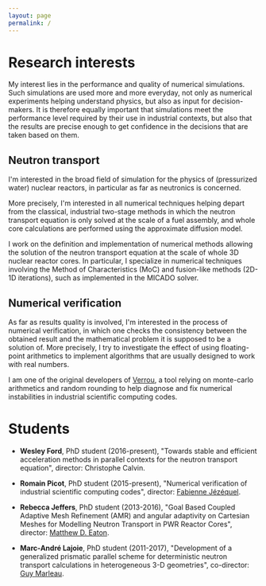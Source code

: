 ```yaml
---
layout: page
permalink: /
---
```


# Research interests

My interest lies in the performance and quality of numerical simulations. Such
simulations are used more and more everyday, not only as numerical experiments
helping understand physics, but also as input for decision-makers. It is
therefore equally important that simulations meet the performance level required
by their use in industrial contexts, but also that the results are precise
enough to get confidence in the decisions that are taken based on them.


## Neutron transport

I'm interested in the broad field of simulation for the physics of (pressurized
water) nuclear reactors, in particular as far as neutronics is concerned.

More precisely, I'm interested in all numerical techniques helping depart from
the classical, industrial two-stage methods in which the neutron transport
equation is only solved at the scale of a fuel assembly, and whole core
calculations are performed using the approximate diffusion model.

I work on the definition and implementation of numerical methods allowing the
solution of the neutron transport equation at the scale of whole 3D nuclear
reactor cores. In particular, I specialize in numerical techniques involving the
Method of Characteristics (MoC) and fusion-like methods (2D-1D iterations), such
as implemented in the MICADO solver.


## Numerical verification

As far as results quality is involved, I'm interested in the process of
numerical verification, in which one checks the consistency between the obtained
result and the mathematical problem it is supposed to be a solution of. More
precisely, I try to investigate the effect of using floating-point arithmetics
to implement algorithms that are usually designed to work with real numbers.

I am one of the original developers
of [Verrou](http://github.com/edf-hpc/verrou), a tool relying on monte-carlo
arithmetics and random rounding to help diagnose and fix numerical instabilities
in industrial scientific computing codes.


# Students

- **Wesley Ford**, PhD student (2016-present), "Towards stable and efficient
  acceleration methods in parallel contexts for the neutron transport equation",
  director: Christophe Calvin.

- **Romain Picot**, PhD student (2015-present), "Numerical verification of
  industrial scientific computing codes",
  director: [Fabienne Jézéquel](http://www-pequan.lip6.fr/~jezequel/index.html).

- **Rebecca Jeffers**, PhD student (2013-2016), "Goal Based Coupled Adaptive
  Mesh Refinement (AMR) and angular adaptivity on Cartesian Meshes for Modelling
  Neutron Transport in PWR Reactor Cores",
  director: [Matthew D. Eaton](http://www.imperial.ac.uk/people/m.eaton).


- **Marc-André Lajoie**, PhD student (2011-2017), "Development of a generalized
  prismatic parallel scheme for deterministic neutron transport calculations in
  heterogeneous 3-D geometries",
  co-director:
  [Guy Marleau](http://www.polymtl.ca/recherche/rc/en/professeurs/details.php?NoProf=142).
